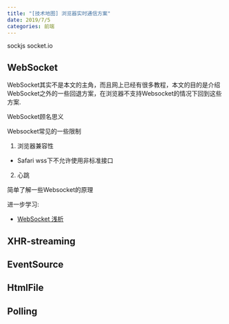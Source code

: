 ```yaml
---
title: "[技术地图] 浏览器实时通信方案"
date: 2019/7/5
categories: 前端
---
```


sockjs
socket.io

## WebSocket

WebSocket其实不是本文的主角，而且网上已经有很多教程，本文的目的是介绍WebSocket之外的一些回退方案，在浏览器不支持Websocket的情况下回到这些方案.

WebSocket顾名思义

Websocket常见的一些限制

1. 浏览器兼容性
  - Safari wss下不允许使用非标准接口
2. 心跳

简单了解一些Websocket的原理

进一步学习:

- [WebSocket 浅析](https://mp.weixin.qq.com/s/7aXMdnajINt0C5dcJy2USg?)

## XHR-streaming
## EventSource
## HtmlFile
## Polling